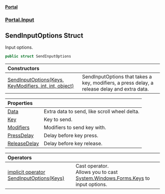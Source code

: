 #### [Portal](index.md 'index')
### [Portal.Input](Portal.Input.md 'Portal.Input')

## SendInputOptions Struct

Input options.

```csharp
public struct SendInputOptions
```

| Constructors | |
| :--- | :--- |
| [SendInputOptions(Keys, KeyModifiers, int, int, object)](SendInputOptions.SendInputOptions(Keys,KeyModifiers,int,int,object).md 'Portal.Input.SendInputOptions.SendInputOptions(System.Windows.Forms.Keys, Portal.Input.KeyModifiers, int, int, object)') | SendInputOptions that takes a key, modifiers, a press delay, a release delay and extra data. |

| Properties | |
| :--- | :--- |
| [Data](SendInputOptions.Data.md 'Portal.Input.SendInputOptions.Data') | Extra data to send, like scroll wheel delta. |
| [Key](SendInputOptions.Key.md 'Portal.Input.SendInputOptions.Key') | Key to send. |
| [Modifiers](SendInputOptions.Modifiers.md 'Portal.Input.SendInputOptions.Modifiers') | Modifiers to send key with. |
| [PressDelay](SendInputOptions.PressDelay.md 'Portal.Input.SendInputOptions.PressDelay') | Delay before key press. |
| [ReleaseDelay](SendInputOptions.ReleaseDelay.md 'Portal.Input.SendInputOptions.ReleaseDelay') | Delay before key release. |

| Operators | |
| :--- | :--- |
| [implicit operator SendInputOptions(Keys)](SendInputOptions.implicitoperatorSendInputOptions(Keys).md 'Portal.Input.SendInputOptions.op_Implicit Portal.Input.SendInputOptions(System.Windows.Forms.Keys)') | Cast operator. <br/> Allows you to cast [System.Windows.Forms.Keys](https://docs.microsoft.com/en-us/dotnet/api/System.Windows.Forms.Keys 'System.Windows.Forms.Keys') to input options. |
